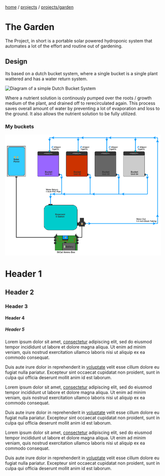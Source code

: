 <a href="/">home</a> / <a href="projects">projects</a> /  <a href="projects/garden">projects/garden</a>

<div class="sage">
  <h1>The Garden</h1>
  <div class="container">
    <p>The Project, in short is a portable solar powered hydroponic system that automates a lot of the effort and routine out of gardening. </p>
  <h2> Design</h2>
    <p>Its based on a dutch bucket system, where a single bucket is a single plant wattered and has a water return system. </p>
    <img src="https://i0.wp.com/www.nosoilsolutions.com/wp-content/uploads/2019/06/dutch-bucket-systems-605x315.png" alt="Diagram of a simple Dutch Bucket System" />
    <p>Where a nutrient solution is continously pumped over the roots / growth medium of the plant, and drained off to rerecirculated again. This process saves overall amount of water by preventing a lot of evaporation and loss to the ground. It also allows the nutrient solution to be fully utilized.</p>
    <h3>My buckets</h3>
    <img src="/assets/media/images/project/garden/water_diagram.png" alt="" />
  </div>
</div>
<div class="sage">
  <h1>Header 1</h1>
  <h2>Header 2</h2>
  <h3>Header 3</h3>
  <h4>Header 4</h4>
  <h5>Header 5</h5>
  <p>Lorem ipsum dolor sit amet, <a href="#">consectetur</a> adipiscing elit, sed do eiusmod tempor incididunt ut labore et dolore magna aliqua. Ut enim ad minim veniam, quis nostrud exercitation ullamco laboris nisi ut aliquip ex ea commodo consequat. </p>
  <p>Duis aute irure dolor in reprehenderit in <a href="#">voluptate</a> velit esse cillum dolore eu fugiat nulla pariatur. Excepteur sint occaecat cupidatat non proident, sunt in culpa qui officia deserunt mollit anim id est laborum.</p>
  <div class="container">
    <p>Lorem ipsum dolor sit amet, <a href="#">consectetur</a> adipiscing elit, sed do eiusmod tempor incididunt ut labore et dolore magna aliqua. Ut enim ad minim veniam, quis nostrud exercitation ullamco laboris nisi ut aliquip ex ea commodo consequat. </p>
    <p>Duis aute irure dolor in reprehenderit in <a href="#">voluptate</a> velit esse cillum dolore eu fugiat nulla pariatur. Excepteur sint occaecat cupidatat non proident, sunt in culpa qui officia deserunt mollit anim id est laborum.</p>
  </div>
  <div class="container">
    <p>Lorem ipsum dolor sit amet, <a href="#">consectetur</a> adipiscing elit, sed do eiusmod tempor incididunt ut labore et dolore magna aliqua. Ut enim ad minim veniam, quis nostrud exercitation ullamco laboris nisi ut aliquip ex ea commodo consequat. </p>
    <p>Duis aute irure dolor in reprehenderit in <a href="#">voluptate</a> velit esse cillum dolore eu fugiat nulla pariatur. Excepteur sint occaecat cupidatat non proident, sunt in culpa qui officia deserunt mollit anim id est laborum.</p>
  </div>
</div>
